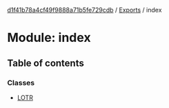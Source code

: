 [d1f41b78a4cf49f9888a71b5fe729cdb](../README.md) / [Exports](../modules.md) / index

# Module: index

## Table of contents

### Classes

- [LOTR](../classes/index.LOTR.md)
